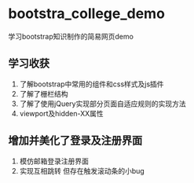 # bootstra_college_demo
学习bootstrap知识制作的简易网页demo

## 学习收获
1. 了解bootstrap中常用的组件和css样式及js插件
2. 了解了栅栏结构
3. 了解了使用jQuery实现部分页面自适应规则的实现方法
4. viewport及hidden-XX属性

## 增加并美化了登录及注册界面 
1. 模仿邮箱登录注册界面
2. 实现互相跳转 但存在触发滚动条的小bug

